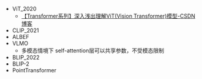- ViT_2020
	- [【Transformer系列】深入浅出理解ViT(Vision Transformer)模型-CSDN博客](https://blog.csdn.net/m0_37605642/article/details/133821025)
- CLIP_2021
- ALBEF
- VLMO
	- 多模态情境下 self-attention层可以共享参数，不受模态限制
- BLIP_2022
- BLIP-2
- PointTransformer
